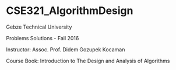# CSE321_AlgorithmDesign
Gebze Technical University

Problems Solutions - Fall 2016

Instructor: Assoc. Prof. Didem Gozupek Kocaman

Course Book: Introduction to The Design and Analysis of Algorithms
